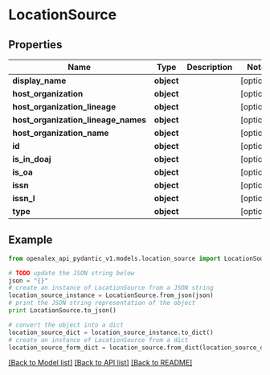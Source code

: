 # LocationSource


## Properties
Name | Type | Description | Notes
------------ | ------------- | ------------- | -------------
**display_name** | **object** |  | [optional] 
**host_organization** | **object** |  | [optional] 
**host_organization_lineage** | **object** |  | [optional] 
**host_organization_lineage_names** | **object** |  | [optional] 
**host_organization_name** | **object** |  | [optional] 
**id** | **object** |  | [optional] 
**is_in_doaj** | **object** |  | [optional] 
**is_oa** | **object** |  | [optional] 
**issn** | **object** |  | [optional] 
**issn_l** | **object** |  | [optional] 
**type** | **object** |  | [optional] 

## Example

```python
from openalex_api_pydantic_v1.models.location_source import LocationSource

# TODO update the JSON string below
json = "{}"
# create an instance of LocationSource from a JSON string
location_source_instance = LocationSource.from_json(json)
# print the JSON string representation of the object
print LocationSource.to_json()

# convert the object into a dict
location_source_dict = location_source_instance.to_dict()
# create an instance of LocationSource from a dict
location_source_form_dict = location_source.from_dict(location_source_dict)
```
[[Back to Model list]](../README.md#documentation-for-models) [[Back to API list]](../README.md#documentation-for-api-endpoints) [[Back to README]](../README.md)


